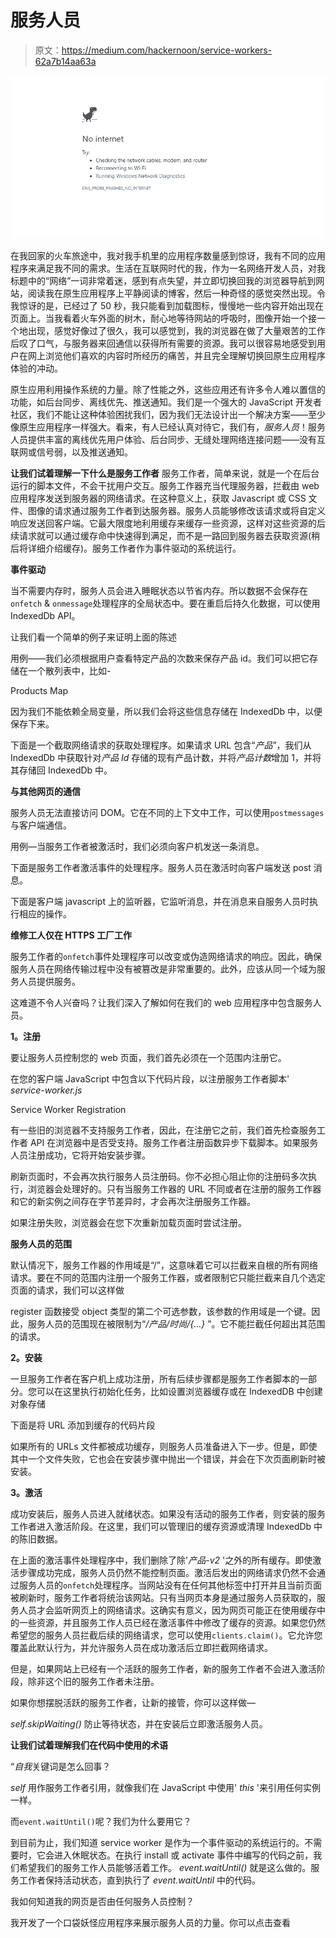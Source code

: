 # 服务人员

> 原文：<https://medium.com/hackernoon/service-workers-62a7b14aa63a>

![](img/f47cdec10f0825b665242279750bd5de.png)

在我回家的火车旅途中，我对我手机里的应用程序数量感到惊讶，我有不同的应用程序来满足我不同的需求。生活在互联网时代的我，作为一名网络开发人员，对我标题中的“网络”一词非常着迷，感到有点失望，并立即切换回我的浏览器导航到网站，阅读我在原生应用程序上平静阅读的博客，然后一种奇怪的感觉突然出现。令我惊讶的是，已经过了 50 秒，我只能看到加载图标，慢慢地一些内容开始出现在页面上。当我看着火车外面的树木，耐心地等待网站的呼吸时，图像开始一个接一个地出现，感觉好像过了很久，我可以感觉到，我的浏览器在做了大量艰苦的工作后叹了口气，与服务器来回通信以获得所有需要的资源。我可以很容易地感受到用户在网上浏览他们喜欢的内容时所经历的痛苦，并且完全理解切换回原生应用程序体验的冲动。

原生应用利用操作系统的力量。除了性能之外，这些应用还有许多令人难以置信的功能，如后台同步、离线优先、推送通知。我们是一个强大的 JavaScript 开发者社区，我们不能让这种体验困扰我们，因为我们无法设计出一个解决方案——至少像原生应用程序一样强大。看来，有人已经认真对待它，我们有，*服务人员*！服务人员提供丰富的离线优先用户体验、后台同步、无缝处理网络连接问题——没有互联网或信号弱，以及推送通知。

**让我们试着理解一下什么是服务工作者**
服务工作者，简单来说，就是一个在后台运行的脚本文件，不会干扰用户交互。服务工作器充当代理服务器，拦截由 web 应用程序发送到服务器的网络请求。在这种意义上，获取 Javascript 或 CSS 文件、图像的请求通过服务工作者到达服务器。服务人员能够修改该请求或将自定义响应发送回客户端。它最大限度地利用缓存来缓存一些资源，这样对这些资源的后续请求就可以通过缓存命中快速得到满足，而不是一路回到服务器去获取资源(稍后将详细介绍缓存)。服务工作者作为事件驱动的系统运行。

**事件驱动**

当不需要内存时，服务人员会进入睡眠状态以节省内存。所以数据不会保存在`onfetch` & `onmessage`处理程序的全局状态中。要在重启后持久化数据，可以使用 IndexedDb API。

让我们看一个简单的例子来证明上面的陈述

用例——我们必须根据用户查看特定产品的次数来保存产品 id。我们可以把它存储在一个散列表中，比如-

Products Map

因为我们不能依赖全局变量，所以我们会将这些信息存储在 IndexedDb 中，以便保存下来。

下面是一个截取网络请求的获取处理程序。如果请求 URL 包含“*产品*”，我们从 IndexedDb 中获取针对*产品 Id* 存储的现有产品计数，并将*产品计数*增加 1，并将其存储回 IndexedDb 中。

**与其他网页的通信**

服务人员无法直接访问 DOM。它在不同的上下文中工作，可以使用`postmessages`与客户端通信。

用例—当服务工作者被激活时，我们必须向客户机发送一条消息。

下面是服务工作者激活事件的处理程序。服务人员在激活时向客户端发送 post 消息。

下面是客户端 javascript 上的监听器，它监听消息，并在消息来自服务人员时执行相应的操作。

**维修工人仅在 HTTPS 工厂工作**

服务工作者的`onfetch`事件处理程序可以改变或伪造网络请求的响应。因此，确保服务人员在网络传输过程中没有被篡改是非常重要的。此外，应该从同一个域为服务人员提供服务。

这难道不令人兴奋吗？让我们深入了解如何在我们的 web 应用程序中包含服务人员。

**1。注册**

要让服务人员控制您的 web 页面，我们首先必须在一个范围内注册它。

在您的客户端 JavaScript 中包含以下代码片段，以注册服务工作者脚本' *service-worker.js*

Service Worker Registration

有一些旧的浏览器不支持服务工作者，因此，在注册它之前，我们首先检查服务工作者 API 在浏览器中是否受支持。服务工作者注册函数异步下载脚本。如果服务人员注册成功，它将开始安装步骤。

刷新页面时，不会再次执行服务人员注册码。你不必担心阻止你的注册码多次执行，浏览器会处理好的。只有当服务工作器的 URL 不同或者在注册的服务工作器和它的新实例之间存在字节差异时，才会再次注册服务工作器。

如果注册失败，浏览器会在您下次重新加载页面时尝试注册。

**服务人员的范围**

默认情况下，服务工作器的作用域是“/”，这意味着它可以拦截来自根的所有网络请求。要在不同的范围内注册一个服务工作器，或者限制它只能拦截来自几个选定页面的请求，我们可以这样做

register 函数接受 object 类型的第二个可选参数，该参数的作用域是一个键。因此，服务人员的范围现在被限制为“*/产品/时尚/{…}* ”。它不能拦截任何超出其范围的请求。

**2。安装**

一旦服务工作者在客户机上成功注册，所有后续步骤都是服务工作者脚本的一部分。您可以在这里执行初始化任务，比如设置浏览器缓存或在 IndexedDB 中创建对象存储

下面是将 URL 添加到缓存的代码片段

如果所有的 URLs 文件都被成功缓存，则服务人员准备进入下一步。但是，即使其中一个文件失败，它也会在安装步骤中抛出一个错误，并会在下次页面刷新时被安装。

**3。激活**

成功安装后，服务人员进入就绪状态。如果没有活动的服务工作者，则安装的服务工作者进入激活阶段。在这里，我们可以管理旧的缓存资源或清理 IndexedDb 中的陈旧数据。

在上面的激活事件处理程序中，我们删除了除'*产品-v2* '之外的所有缓存。即使激活步骤成功完成，服务人员仍然不能控制页面。激活后发出的网络请求仍然不会通过服务人员的`onfetch`处理程序。当网站没有在任何其他标签中打开并且当前页面被刷新时，服务工作者将统治该网站。只有当网页本身是通过服务人员获取的，服务人员才会监听网页上的网络请求。这确实有意义，因为网页可能正在使用缓存中的一些资源，并且服务工作人员已经在激活事件中修改了缓存的资源。如果您仍然希望您的服务人员拦截后续的网络请求，您可以使用`clients.claim()`。它允许您覆盖此默认行为，并允许服务人员在成功激活后立即拦截网络请求。

但是，如果网站上已经有一个活跃的服务工作者，新的服务工作者不会进入激活阶段，除非这个旧的服务工作者未注册。

如果你想摆脱活跃的服务工作者，让新的接管，你可以这样做—

*self.skipWaiting()* 防止等待状态，并在安装后立即激活服务人员。

**让我们试着理解我们在代码中使用的术语**

“*自我*关键词是怎么回事？

*self* 用作服务工作者引用，就像我们在 JavaScript 中使用' *this* '来引用任何实例一样。

而`event.waitUntil()`呢？我们为什么要用它？

到目前为止，我们知道 service worker 是作为一个事件驱动的系统运行的。不需要时，它会进入休眠状态。在执行 install 或 activate 事件中编写的代码之前，我们希望我们的服务工作人员能够活着工作。 *event.waitUntil()* 就是这么做的。服务工作者保持活动状态，直到执行了 *event.waitUntil* 中的代码。

我如何知道我的网页是否由任何服务人员控制？

我开发了一个口袋妖怪应用程序来展示服务人员的力量。你可以点击查看